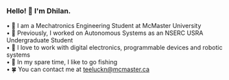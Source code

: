 ### Hello! 👋 I'm Dhilan. 
  • 🏫 I am a Mechatronics Engineering Student at McMaster University\
  • 💼 Previously, I worked on Autonomous Systems as an NSERC USRA Undergraduate Student\
  • 🧠 I love to work with digital electronics, programmable devices and robotic systems \
  • 🎣 In my spare time, I like to go fishing\
  • 🍀 You can contact me at teeluckn@mcmaster.ca

